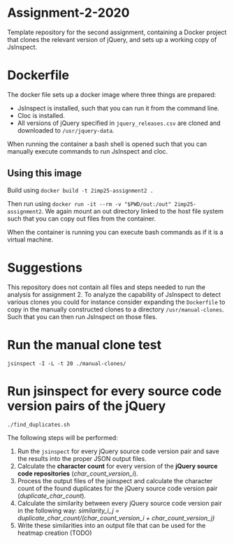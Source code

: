 # Assignment-2-2020

Template repository for the second assignment, containing a Docker project that clones the relevant version of jQuery, and sets up a working copy of JsInspect.

# Dockerfile

The docker file sets up a docker image where three things
are prepared:

- JsInspect is installed, such that you can run it from the
  command line.
- Cloc is installed.
- All versions of jQuery specified in `jquery_releases.csv` are
  cloned and downloaded to `/usr/jquery-data`.

When running the container a bash shell is opened such that you
can manually execute commands to run JsInspect and cloc.

## Using this image

Build using `docker build -t 2imp25-assignment2 .`

Then run using
`docker run -it --rm -v "$PWD/out:/out" 2imp25-assignment2`.
We again mount an out directory linked to the host file system
such that you can copy out files from the container.

When the container is running you can execute bash commands
as if it is a virtual machine.

# Suggestions

This repository does not contain all files and steps needed to
run the analysis for assignment 2. To analyze the capability of
JsInspect to detect various clones you could for instance
consider expanding the `Dockerfile` to copy in the manually
constructed clones to a directory `/usr/manual-clones`. Such
that you can then run JsInspect on those files.

# Run the manual clone test

`jsinspect -I -L -t 20 ./manual-clones/`

# Run jsinspect for every source code version pairs of the jQuery

`./find_duplicates.sh`

The following steps will be performed:

1. Run the `jsinspect` for every jQuery source code version pair and save the results into the proper JSON output files.
2. Calculate the **character count** for every version of the **jQuery source code repositories** (_char_count_version_i_).
3. Process the output files of the jsinspect and calculate the character count of the found duplicates for the jQuery source code version pair (_duplicate_char_count_).
4. Calculate the similarity between every jQuery source code version pair in the following way: _similarity_i_j = duplicate_char_count/(char_count_version_i + char_count_version_j)_
5. Write these similarities into an output file that can be used for the heatmap creation (TODO)
